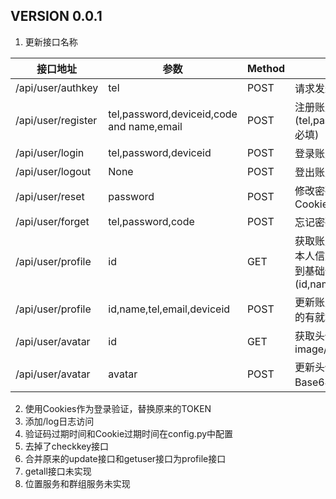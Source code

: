 ## VERSION 0.0.1

1. 更新接口名称

接口地址 | 参数 | Method | 接口描述
-------- | ---- | ------ | --------
/api/user/authkey | tel | POST | 请求发送验证码
/api/user/register | tel,password,deviceid,code and name,email | POST | 注册账户(tel,password,deviceid,code必填)
/api/user/login | tel,password,deviceid | POST | 登录账户
/api/user/logout | None | POST | 登出账户
/api/user/reset | password | POST | 修改密码，修改成功后会清除Cookies
/api/user/forget | tel,password,code | POST | 忘记密码
/api/user/profile | id | GET | 获取账户信息，忽略id为获取本人信息，非本人操作只能拿到基础信息(id,name,avatar,email)
/api/user/profile | id,name,tel,email,deviceid | POST | 更新账户信息，id必填，其它的有就填没有就不填
/api/user/avatar | id | GET | 获取头像，Content-Type为image/*
/api/user/avatar | avatar | POST | 更新头像，avatar字段内容为Base64编码字符串

2. 使用Cookies作为登录验证，替换原来的TOKEN
3. 添加/log日志访问
4. 验证码过期时间和Cookie过期时间在config.py中配置
5. 去掉了checkkey接口
6. 合并原来的update接口和getuser接口为profile接口
7. getall接口未实现
8. 位置服务和群组服务未实现
